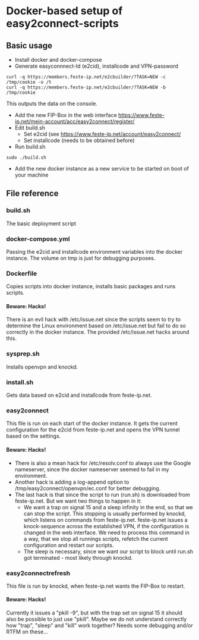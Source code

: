 # Docker-based setup of easy2connect-scripts
## Basic usage
* Install docker and docker-compose
* Generate easyconnnect-Id (e2cid), installcode and VPN-password
```
curl -q https://members.feste-ip.net/e2cbuilder/?TASK=NEW -c /tmp/cookie -o /t
curl -q https://members.feste-ip.net/e2cbuilder/?TASK=NEW -b /tmp/cookie
```
This outputs the data on the console.
* Add the new FIP-Box in the web interface
https://www.feste-ip.net/mein-account/acc/easy2connect/register/
* Edit build.sh 
    * Set e2cid (see https://www.feste-ip.net/account/easy2connect/
    * Set installcode (needs to be obtained before)
* Run build.sh
```
sudo ./build.sh
```
* Add the new docker instance as a new service to be started on boot of your machine
## File reference
### build.sh
The basic deployment script
### docker-compose.yml
Passing the e2cid and installcode environment variables into the docker instance. The volume on tmp is just for debugging purposes.
### Dockerfile
Copies scripts into docker instance, installs basic packages and runs scripts. 
#### Beware: Hacks! 
There is an evil hack with /etc/issue.net since the scripts seem to try to determine the Linux environment based on /etc/issue.net but fail to do so correctly in the docker instance. The provided /etc/issue.net hacks around this.
### sysprep.sh
Installs openvpn and knockd. 
### install.sh
Gets data based on e2cid and installcode from feste-ip.net.
### easy2connect
This file is run on each start of the docker instance. It gets the current configuration for the e2cid from feste-ip.net and opens the VPN tunnel based on the settings. 
#### Beware: Hacks!
* There is also a mean hack for /etc/resolv.conf to always use the Google nameserver, since the docker nameserver seemed to fail in my environment.
* Another hack is adding a log-append option to /tmp/easy2connect/openvpn/ec.conf for better debugging.
* The last hack is that since the script to run (run.sh) is downloaded from feste-ip.net. But we want two things to happen in it: 
   * We want a trap on signal 15 and a sleep infinity in the end, so that we can stop the script. This stopping is usually performed by knockd, which listens on commands from feste-ip.net. feste-ip.net issues a knock-sequence across the established VPN, if the configuration is changed in the web interface. We need to process this command in a way, that we stop all runnings scripts, refetch the current configuration and restart our scripts.
   * The sleep is necessary, since we want our script to block until run.sh got terminated - most likely through knockd.
### easy2connectrefresh
This file is run by knockd, when feste-ip.net wants the FIP-Box to restart.
#### Beware: Hacks!
Currently it issues a "pkill -9", but with the trap set on signal 15 it should also be possible to just use "pkill". Maybe we do not understand correctly how "trap", "sleep" and "kill" work together? Needs some debugging and/or RTFM on these...



  